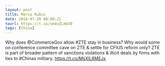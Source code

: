 ```yaml
---
layout: post
title: Marco Rubio
date: 2018-07-20 00:00:21
tourl: https://t.co/xm4vZLmGV0
tags: [China]
---
```

Why does @CommerceGov allow #ZTE stay in business? Why would some on conference committee cave on ZTE &amp; settle for CFIUS reform only? ZTE is part of broader pattern of sanctions violations &amp; illicit deals by firms with ties to #Chinas military. https://t.co/MsXlL6MEJx